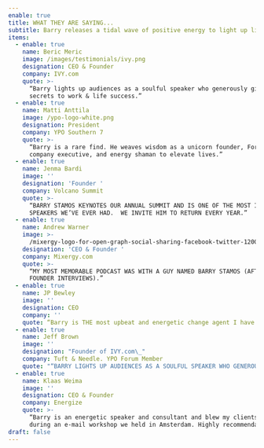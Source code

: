 ```yaml
---
enable: true
title: WHAT THEY ARE SAYING...
subtitle: Barry releases a tidal wave of positive energy to light up lives.
items:
  - enable: true
    name: Beric Meric
    image: /images/testimonials/ivy.png
    designation: CEO & Founder
    company: IVY.com
    quote: >-
      “Barry lights up audiences as a soulful speaker who generously gifts
      secrets to work & life success.”
  - enable: true
    name: Matti Anttila
    image: /ypo-logo-white.png
    designation: President
    company: YPO Southern 7
    quote: >-
      “Barry is a rare find. He weaves wisdom as a unicorn founder, Fortune 500
      company executive, and energy shaman to elevate lives.”
  - enable: true
    name: Jenma Bardi
    image: ''
    designation: 'Founder '
    company: Volcano Summit
    quote: >-
      “BARRY STAMOS KEYNOTES OUR ANNUAL SUMMIT AND IS ONE OF THE MOST IMPACTFUL
      SPEAKERS WE’VE EVER HAD.  WE INVITE HIM TO RETURN EVERY YEAR.”
  - enable: true
    name: Andrew Warner
    image: >-
      /mixergy-logo-for-open-graph-social-sharing-facebook-twitter-1200x630-1.png
    designation: 'CEO & Founder '
    company: Mixergy.com
    quote: >-
      “MY MOST MEMORABLE PODCAST WAS WITH A GUY NAMED BARRY STAMOS (AFTER 1,500+
      FOUNDER INTERVIEWS).”
  - enable: true
    name: JP Bewley
    image: ''
    designation: CEO
    company: ''
    quote: “Barry is THE most upbeat and energetic change agent I have EVER met. .”
  - enable: true
    name: Jeff Brown
    image: ''
    designation: "Founder of IVY.com\_"
    company: Tuft & Needle. YPO Forum Member
    quote: "“BARRY LIGHTS UP AUDIENCES AS A SOULFUL SPEAKER WHO GENEROUSLY GIFTS\_THE SECRETS TO WORK & LIFE SUCCESS.”"
  - enable: true
    name: Klaas Weima
    image: ''
    designation: CEO & Founder
    company: Energize
    quote: >-
      “Barry is an energetic speaker and consultant and blew my clients away
      during an e-mail workshop we held in Amsterdam. Highly recommendable..”
draft: false
---
```

